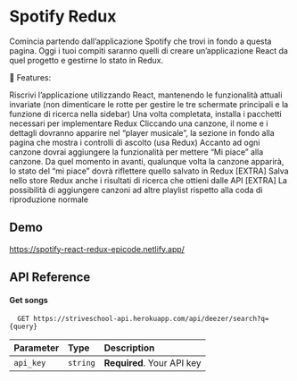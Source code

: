 
# Spotify Redux

Comincia partendo dall’applicazione Spotify che trovi in fondo a questa pagina. Oggi i tuoi compiti saranno quelli di creare un’applicazione React da quel progetto e gestirne lo stato in Redux.

💬 Features:

Riscrivi l’applicazione utilizzando React, mantenendo le funzionalità attuali invariate (non dimenticare le rotte per gestire le tre schermate principali e la funzione di ricerca nella sidebar)
Una volta completata, installa i pacchetti necessari per implementare Redux
Cliccando una canzone, il nome e i dettagli dovranno apparire nel “player musicale”, la sezione in fondo alla pagina che mostra i controlli di ascolto (usa Redux)
Accanto ad ogni canzone dovrai aggiungere la funzionalità per mettere “Mi piace” alla canzone. Da quel momento in avanti, qualunque volta la canzone apparirà, lo stato del “mi piace” dovrà riflettere quello salvato in Redux
[EXTRA] Salva nello store Redux anche i risultati di ricerca che ottieni dalle API
[EXTRA] La possibilità di aggiungere canzoni ad altre playlist rispetto alla coda di riproduzione normale


## Demo

https://spotify-react-redux-epicode.netlify.app/


## API Reference

#### Get songs

```http
  GET https://striveschool-api.herokuapp.com/api/deezer/search?q={query}
```

| Parameter | Type     | Description                |
| :-------- | :------- | :------------------------- |
| `api_key` | `string` | **Required**. Your API key |
